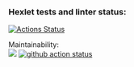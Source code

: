 ### Hexlet tests and linter status:
[![Actions Status](https://github.com/VolodiaKuz/frontend-project-11/actions/workflows/hexlet-check.yml/badge.svg)](https://github.com/VolodiaKuz/frontend-project-11/actions)

Maintainability:
<br>
<a href="https://codeclimate.com/github/VolodiaKuz/frontend-project-11/maintainability"><img src="https://api.codeclimate.com/v1/badges/bf70cb081f1e5c0ef77f/maintainability" /></a>
[![github action status](https://github.com/VolodiaKuz/frontend-project-11/actions/workflows/Node%20CI/badge.svg)](https://github.com/VolodiaKuz/frontend-project-11/actions)